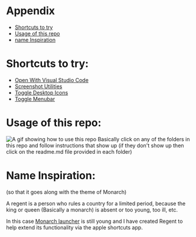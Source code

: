 # Appendix
- [Shortcuts to try](https://github.com/UnknownCrafts/Regent/tree/main?tab=readme-ov-file#shortcuts-to-try)
- [Usage of this repo](https://github.com/UnknownCrafts/Regent/tree/main?tab=readme-ov-file#usage-of-this-repo)
- [name Inspiration](https://github.com/UnknownCrafts/Regent/tree/main?tab=readme-ov-file#name-inspiration)


# Shortcuts to try:
- [Open With Visual Studio Code](https://github.com/UnknownCrafts/Regent/raw/main/Open%20With%20Visual%20Studio%20Code)
- [Screenshot Utilities](https://github.com/UnknownCrafts/Regent/tree/main/Screenshot%20Utilities)
- [Toggle Desktop Icons](https://github.com/UnknownCrafts/Regent/raw/main/Toggle%20Desktop%20Icons)
- [Toggle Menubar](https://github.com/UnknownCrafts/Regent/raw/main/Toggle%20Menubar)

# Usage of this repo:

![A gif showing how to use this repo](media/usage.gif)
Basically click on any of the folders in this repo and follow instructions that show up (if they don't show up then click on the readme.md file provided in each folder)

# Name Inspiration:
(so that it goes along with the theme of Monarch)

A regent is a person who rules a country for a limited period, because the king or queen (Basically a monarch) is absent or too young, too ill, etc.

In this case [Monarch launcher](https://www.monarchlauncher.com/ "Spotlight Search with Superpowers") is still young and I have created Regent to help extend its functionality via the apple shortcuts app.
